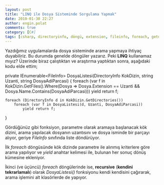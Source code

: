 ```yaml
---
layout: post
title: "LINQ ile Dosya Sisteminde Sorgulama Yapmak"
date: 2010-01-30 22:27
author: engin.polat
comments: true
category: [C#]
tags: [csharp, directoryinfo, döngü, extension, fileinfo, foreach, getdirectories, getfiles, linq, method, recursive, return, yield]
---
```

Yazdığımız uygulamalarda dosya sisteminde arama yapmaya ihtiyaç duyabiliriz. Bu durumda genelde döngüler yazarız. Peki **LINQ** kullanamaz mıyız? Üzerinde biraz çalıştıktan ve araştırma yaptıktan sonra, aşağıdaki kodu elde ettim;


private IEnumerable&lt;FileInfo&gt; DosyaListesi(DirectoryInfo KokDizin, string Uzanti, string DosyaAdiParcasi)
{
    foreach (var f in KokDizin.GetFiles().Where(Dosya =&gt; Dosya.Extension == Uzanti &amp;&amp; Dosya.Name.Contains(DosyaAdiParcasi)))
        yield return f;

    foreach (DirectoryInfo d in KokDizin.GetDirectories())
        foreach (var f in DosyaListesi(d, Uzanti, DosyaAdiParcasi))
            yield return f;
}

Gördüğünüz gibi fonksiyon, parametre olarak aramaya başlanacak kök dizini, arama yapılacak dosyanın uzantısını ve dosya isminde bir parçayı alıyor, geriye *FileInfo* sınıfında liste döndürüyor.

İlk *foreach* döngüsünde kök dizinde parametre ile alınmış kriterlere göre arama yapılıyor ve *yield* anahtar kelimesi ile, bulunan her sonuç dönüş kümesine ekleniyor.

İkinci (ve üçüncü) *foreach* döngülerinde ise, **recursive** (**kendini tekrarlamalı**) olarak *DosyaListesi()* fonksiyonu kendi kendisini çağırarak, arama işlemini alt klasörlerde de yapıyor.

